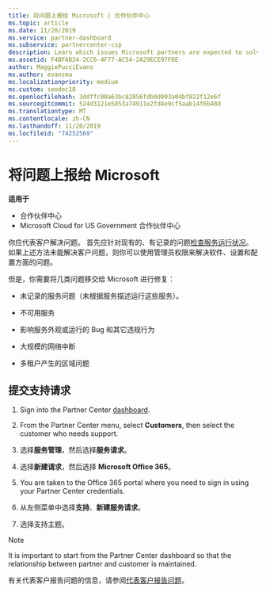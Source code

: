 ```yaml
---
title: 将问题上报给 Microsoft | 合作伙伴中心
ms.topic: article
ms.date: 11/20/2019
ms.service: partner-dashboard
ms.subservice: partnercenter-csp
description: Learn which issues Microsoft partners are expected to solve themselves for their customers and which issues they may need to escalate to Microsoft.
ms.assetid: F4BFAB24-2CC6-4F77-AC54-2A29ECE97F0E
author: MaggiePucciEvans
ms.author: evansma
ms.localizationpriority: medium
ms.custom: seodec18
ms.openlocfilehash: 3ddffc00a63bc82856fdb0d993a04bf822f12e6f
ms.sourcegitcommit: 524d3121e5053a74911e2fd4e9cf5aab14f6b48d
ms.translationtype: MT
ms.contentlocale: zh-CN
ms.lasthandoff: 11/20/2019
ms.locfileid: "74252569"
---
```

# <a name="escalate-problems-to-microsoft"></a>将问题上报给 Microsoft

**适用于**

-  合作伙伴中心
-  Microsoft Cloud for US Government 合作伙伴中心

你应代表客户解决问题。 首先应针对现有的、有记录的问题[检查服务运行状况](check-service-health.md)。 如果上述方法未能解决客户问题，则你可以使用管理员权限来解决软件、设置和配置方面的问题。

但是，你需要将几类问题移交给 Microsoft 进行修复：

- 未记录的服务问题（未根据服务描述运行这些服务）。

- 不可用服务

- 影响服务外观或运行的 Bug 和其它违规行为

- 大规模的网络中断

- 多租户产生的区域问题

## <a name="submit-a-support-request"></a>提交支持请求

1. Sign into the Partner Center [dashboard](https://partner.microsoft.com/dashboard).

2. From the Partner Center menu, select **Customers**, then select the customer who needs support.

3. 选择**服务管理**，然后选择**服务请求**。

4. 选择**新建请求**，然后选择 **Microsoft Office 365**。

5. You are taken to the Office 365 portal where you need to sign in using your Partner Center credentials.

6. 从左侧菜单中选择**支持**、**新建服务请求**。

7. 选择支持主题。

>[!NOTE]
>It is important to start from the Partner Center dashboard so that the relationship between partner and customer is maintained. 


有关代表客户报告问题的信息，请参阅[代表客户报告问题](report-problems-on-behalf-of-a-customer.md)。

 

 



